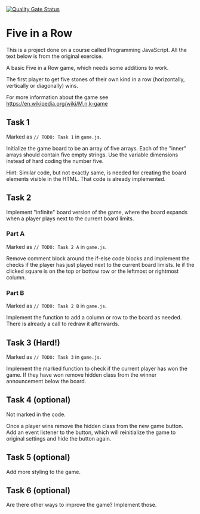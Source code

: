 [![Quality Gate Status](http://localhost:8889/api/project_badges/measure?project=five-in-a-row&metric=alert_status&token=sqb_d8bec7cdccb7a9abb7df2d71aa27a03ea53a3de2)](http://localhost:8889/dashboard?id=five-in-a-row)

# Five in a Row

This is a project done on a course called Programming JavaScript. All the text below is from the original exercise.

A basic Five in a Row game, which needs some additions to work.

The first player to get five stones of their own kind in a row (horizontally, vertically or diagonally) wins.

For more information about the game see https://en.wikipedia.org/wiki/M,n,k-game

## Task 1

Marked as `// TODO: Task 1` in `game.js`.

Initialize the game board to be an array of five arrays. Each of the "inner" arrays should contain five empty strings. Use the variable dimensions instead of hard coding the number five.

Hint: Similar code, but not exactly same, is needed for creating the board elements visible in the HTML. That code is already implemented.

## Task 2

Implement "infinite" board version of the game, where the board expands when a player plays next to the current board limits.

### Part A

Marked as `// TODO: Task 2 A` in `game.js`.

Remove comment block around the if-else code blocks and implement the checks if the player has just played next to the current board limists. Ie if the clicked square is on the top or bottow row or the leftmost or rightmost column.

### Part B

Marked as `// TODO: Task 2 B` in `game.js`.

Implement the function to add a column or row to the board as needed. There is already a call to redraw it afterwards.

## Task 3 (Hard!)

Marked as `// TODO: Task 3` in `game.js`.

Implement the marked function to check if the current player has won the game. If they have won remove hidden class from the winner announcement below the board.

## Task 4 (optional)

Not marked in the code.

Once a player wins remove the hidden class from the new game button. Add an event listener to the button, which will reinitialize the game to original settings and hide the button again.

## Task 5 (optional)

Add more styling to the game.

## Task 6 (optional)

Are there other ways to improve the game? Implement those.
